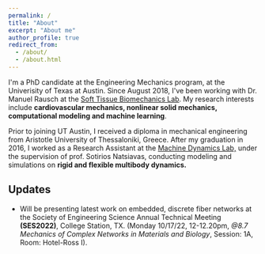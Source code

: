 ```yaml
---
permalink: /
title: "About"
excerpt: "About me"
author_profile: true
redirect_from: 
  - /about/
  - /about.html
---
```


I'm a PhD candidate at the Engineering Mechanics program, at the Univerisity of Texas at Austin. Since August 2018, I've been working with Dr. Manuel Rausch at the [Soft Tissue Biomechanics Lab](http://www.manuelrausch.com). My research interests include **cardiovascular mechanics, nonlinear solid mechanics, computational modeling and machine learning**.

Prior to joining UT Austin, I received a diploma in mechanical engineering from Aristotle University of Thessaloniki, Greece. After my graduation in 2016, I worked as a Research Assistant at the [Machine Dynamics Lab,](http://lmd.meng.auth.gr/) under the supervision of prof. Sotirios Natsiavas, conducting modeling and simulations on **rigid and flexible multibody dynamics.**

Updates
-------
- Will be presenting latest work on embedded, discrete fiber networks at the Society of Engineering Science Annual Technical Meeting **(SES2022)**, College Station, TX. (Monday 10/17/22, 12-12.20pm, *@8.7 Mechanics of Complex Networks in Materials and Biology*, Session: 1A, Room: Hotel-Ross I).